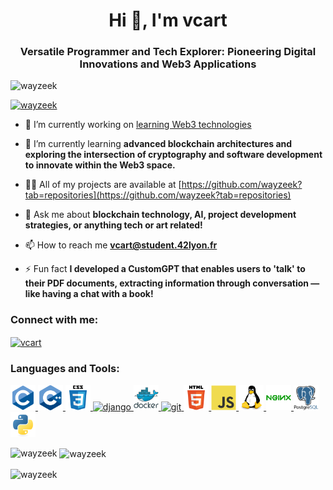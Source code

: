 <h1 align="center">Hi 👋, I'm vcart</h1>
<h3 align="center">Versatile Programmer and Tech Explorer: Pioneering Digital Innovations and Web3 Applications</h3>

<p align="left"> <img src="https://komarev.com/ghpvc/?username=wayzeek&label=Profile%20views&color=0e75b6&style=flat" alt="wayzeek" /> </p>

<p align="left"> <a href="https://github.com/ryo-ma/github-profile-trophy"><img src="https://github-profile-trophy.vercel.app/?username=wayzeek" alt="wayzeek" /></a> </p>

- 🔭 I’m currently working on [learning Web3 technologies](https://github.com/wayzeek/Piscine-Web3)

- 🌱 I’m currently learning **advanced blockchain architectures and exploring the intersection of cryptography and software development to innovate within the Web3 space.**

- 👨‍💻 All of my projects are available at [https://github.com/wayzeek?tab=repositories](https://github.com/wayzeek?tab=repositories)

- 💬 Ask me about **blockchain technology, AI, project development strategies, or anything tech or art related!**

- 📫 How to reach me **vcart@student.42lyon.fr**

- ⚡ Fun fact **I developed a CustomGPT that enables users to 'talk' to their PDF documents, extracting information through conversation — like having a chat with a book!**

<h3 align="left">Connect with me:</h3>
<p align="left">
<a href="https://linkedin.com/in/vcart" target="blank"><img align="center" src="https://raw.githubusercontent.com/rahuldkjain/github-profile-readme-generator/master/src/images/icons/Social/linked-in-alt.svg" alt="vcart" height="30" width="40" /></a>
</p>

<h3 align="left">Languages and Tools:</h3>
<p align="left"> <a href="https://www.cprogramming.com/" target="_blank" rel="noreferrer"> <img src="https://raw.githubusercontent.com/devicons/devicon/master/icons/c/c-original.svg" alt="c" width="40" height="40"/> </a> <a href="https://www.w3schools.com/cpp/" target="_blank" rel="noreferrer"> <img src="https://raw.githubusercontent.com/devicons/devicon/master/icons/cplusplus/cplusplus-original.svg" alt="cplusplus" width="40" height="40"/> </a> <a href="https://www.w3schools.com/css/" target="_blank" rel="noreferrer"> <img src="https://raw.githubusercontent.com/devicons/devicon/master/icons/css3/css3-original-wordmark.svg" alt="css3" width="40" height="40"/> </a> <a href="https://www.djangoproject.com/" target="_blank" rel="noreferrer"> <img src="https://cdn.worldvectorlogo.com/logos/django.svg" alt="django" width="40" height="40"/> </a> <a href="https://www.docker.com/" target="_blank" rel="noreferrer"> <img src="https://raw.githubusercontent.com/devicons/devicon/master/icons/docker/docker-original-wordmark.svg" alt="docker" width="40" height="40"/> </a> <a href="https://git-scm.com/" target="_blank" rel="noreferrer"> <img src="https://www.vectorlogo.zone/logos/git-scm/git-scm-icon.svg" alt="git" width="40" height="40"/> </a> <a href="https://www.w3.org/html/" target="_blank" rel="noreferrer"> <img src="https://raw.githubusercontent.com/devicons/devicon/master/icons/html5/html5-original-wordmark.svg" alt="html5" width="40" height="40"/> </a> <a href="https://developer.mozilla.org/en-US/docs/Web/JavaScript" target="_blank" rel="noreferrer"> <img src="https://raw.githubusercontent.com/devicons/devicon/master/icons/javascript/javascript-original.svg" alt="javascript" width="40" height="40"/> </a> <a href="https://www.linux.org/" target="_blank" rel="noreferrer"> <img src="https://raw.githubusercontent.com/devicons/devicon/master/icons/linux/linux-original.svg" alt="linux" width="40" height="40"/> </a> <a href="https://www.nginx.com" target="_blank" rel="noreferrer"> <img src="https://raw.githubusercontent.com/devicons/devicon/master/icons/nginx/nginx-original.svg" alt="nginx" width="40" height="40"/> </a> <a href="https://www.postgresql.org" target="_blank" rel="noreferrer"> <img src="https://raw.githubusercontent.com/devicons/devicon/master/icons/postgresql/postgresql-original-wordmark.svg" alt="postgresql" width="40" height="40"/> </a> <a href="https://www.python.org" target="_blank" rel="noreferrer"> <img src="https://raw.githubusercontent.com/devicons/devicon/master/icons/python/python-original.svg" alt="python" width="40" height="40"/> </a> </p>

<p><img align="left" src="https://github-readme-stats.vercel.app/api/top-langs?username=wayzeek&show_icons=true&locale=en&layout=compact" alt="wayzeek" /></p>

<p>&nbsp;<img align="center" src="https://github-readme-stats.vercel.app/api?username=wayzeek&show_icons=true&locale=en" alt="wayzeek" /></p>

<p><img align="center" src="https://github-readme-streak-stats.herokuapp.com/?user=wayzeek&" alt="wayzeek" /></p>
